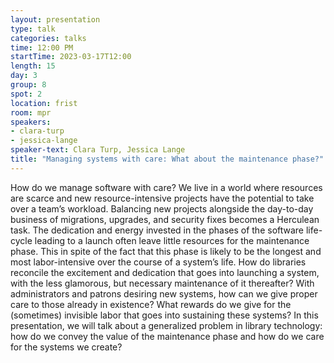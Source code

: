 ```yaml
---
layout: presentation
type: talk
categories: talks
time: 12:00 PM
startTime: 2023-03-17T12:00
length: 15
day: 3
group: 8
spot: 2
location: frist
room: mpr
speakers:
- clara-turp
- jessica-lange
speaker-text: Clara Turp, Jessica Lange
title: "Managing systems with care: What about the maintenance phase?"
---
```

How do we manage software with care? We live in a world where resources are scarce and new resource-intensive projects have the potential to take over a team’s workload. Balancing new projects alongside the day-to-day business of migrations, upgrades, and security fixes becomes a Herculean task.   The dedication and energy invested in the phases of the software life-cycle leading to a launch often leave little resources for the maintenance phase. This in spite of the fact that this phase is likely to be the longest and most labor-intensive over the course of a system’s life. How do libraries reconcile the excitement and dedication that goes into launching a system, with the less glamorous, but necessary maintenance of it thereafter? With administrators and patrons desiring new systems, how can we give proper care to those already in existence? What rewards do we give for the (sometimes) invisible labor that goes into sustaining these systems? In this presentation, we will talk about a generalized problem in library technology: how do we convey the value of the maintenance phase and how do we care for the systems we create?  
